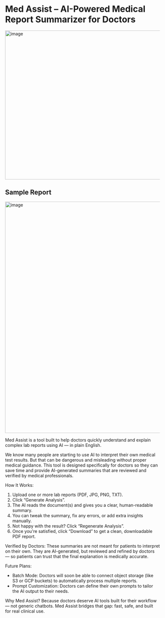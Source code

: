 
# Med Assist – AI-Powered Medical Report Summarizer for Doctors

<img width="638" height="485" alt="image" src="https://github.com/user-attachments/assets/19a4e108-77b5-4bd4-b24c-778b26685308" />

## Sample Report

<img width="602" height="753" alt="image" src="https://github.com/user-attachments/assets/88e528d2-33a5-4249-bd4d-75132b49ba46" />


Med Assist is a tool built to help doctors quickly understand and explain complex lab reports using AI — in plain English.

We know many people are starting to use AI to interpret their own medical test results. But that can be dangerous and misleading without proper medical guidance. This tool is designed specifically for doctors so they can save time and provide AI-generated summaries that are reviewed and verified by medical professionals.

How It Works:
1. Upload one or more lab reports (PDF, JPG, PNG, TXT).
2. Click “Generate Analysis”.
3. The AI reads the document(s) and gives you a clear, human-readable summary.
4. You can tweak the summary, fix any errors, or add extra insights manually.
5. Not happy with the result? Click “Regenerate Analysis”.
6. Once you're satisfied, click “Download” to get a clean, downloadable PDF report.

Verified by Doctors:
These summaries are not meant for patients to interpret on their own. They are AI-generated, but reviewed and refined by doctors — so patients can trust that the final explanation is medically accurate.

Future Plans:
- Batch Mode: Doctors will soon be able to connect object storage (like S3 or GCP buckets) to automatically process multiple reports.
- Prompt Customization: Doctors can define their own prompts to tailor the AI output to their needs.

Why Med Assist?
Because doctors deserve AI tools built for their workflow — not generic chatbots. Med Assist bridges that gap: fast, safe, and built for real clinical use.
